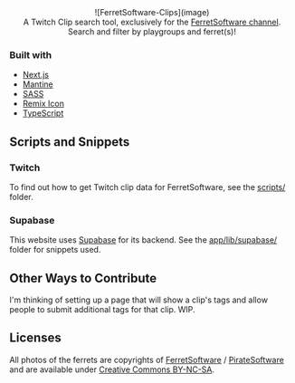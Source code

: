 <div align="center">
![FerretSoftware-Clips](image)
<br>
A Twitch Clip search tool, exclusively for the <a href="https://www.twitch.tv/ferretsoftware">FerretSoftware channel</a>. Search and filter by playgroups and ferret(s)!
</div>

### Built with

- [Next.js](https://nextjs.org/)
- [Mantine](https://mantine.dev/)
- [SASS](https://sass-lang.com/)
- [Remix Icon](https://remixicon.com/)
- [TypeScript](https://www.typescriptlang.org/)

## Scripts and Snippets

### Twitch

To find out how to get Twitch clip data for FerretSoftware, see the [scripts/](scripts/) folder.

### Supabase

This website uses [Supabase](https://supabase.com/) for its backend. See the [app/lib/supabase/](app/lib/supabase/) folder for snippets used.

## Other Ways to Contribute

I'm thinking of setting up a page that will show a clip's tags and allow people to submit additional tags for that clip. WIP.

## Licenses

All photos of the ferrets are copyrights of [FerretSoftware](https://www.twitch.tv/ferretsoftware) / [PirateSoftware](https://www.twitch.tv/piratesoftware) and are available under [Creative Commons BY-NC-SA](https://creativecommons.org/licenses/by-nc-sa/4.0/).
